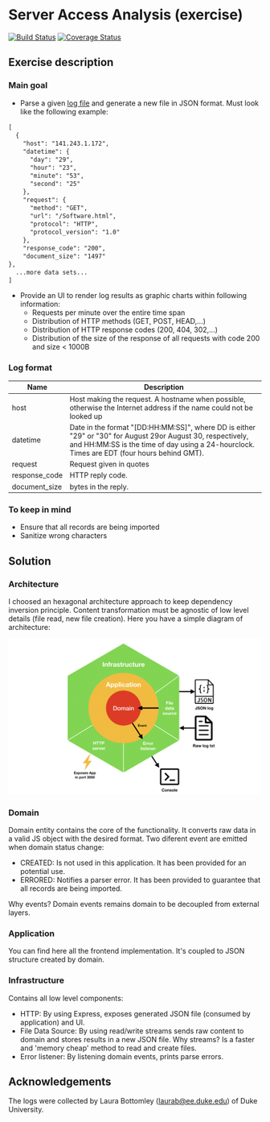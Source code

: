 Server Access Analysis (exercise)
=================================

[![Build Status](https://travis-ci.org/jvcalderon/server-access-analysis.svg?branch=master)](https://travis-ci.org/jvcalderon/server-access-analysis)
[![Coverage Status](https://coveralls.io/repos/github/jvcalderon/server-access-analysis/badge.svg?branch=master)](https://coveralls.io/github/jvcalderon/server-access-analysis?branch=master)

## Exercise description

### Main goal

- Parse a given [log file](src/infrastructure/persistence/fileDataSource/resources/epa-http.txt) and generate a new file in JSON format. Must look like the following example:

```
[
  {
    "host": "141.243.1.172",
    "datetime": {
      "day": "29",
      "hour": "23",
      "minute": "53",
      "second": "25"
    },
    "request": {
      "method": "GET",
      "url": "/Software.html",
      "protocol": "HTTP",
      "protocol_version": "1.0"
    },
    "response_code": "200",
    "document_size": "1497"
},
  ...more data sets...
]
```
 
- Provide an UI to render log results as graphic charts within following information:
    - Requests per minute over the entire time span
    - Distribution of HTTP methods (GET, POST, HEAD,...)
    - Distribution of HTTP response codes (200, 404, 302,...)
    - Distribution of the size of the response of all requests with code 200 and size < 1000B
    
### Log format

| Name          | Description                                                                                                                                                                                               |
|---------------|-----------------------------------------------------------------------------------------------------------------------------------------------------------------------------------------------------------|
| host          | Host making the request. A hostname when possible, otherwise the Internet address if the name could not be looked up                                                                                       |
| datetime      | Date in the format "[DD:HH:MM:SS]", where DD is either "29" or "30" for August 29or August 30, respectively, and HH:MM:SS is the time of day using a 24-hourclock. Times are EDT (four hours behind GMT). |
| request       | Request given in quotes                                                                                                                                                                                   |
| response_code | HTTP reply code.                                                                                                                                                                                          |
| document_size | bytes in the reply.                                                                                                                                                                                       |
    
### To keep in mind

- Ensure that all records are being imported
- Sanitize wrong characters

## Solution

### Architecture

I choosed an hexagonal architecture approach to keep dependency inversion principle. Content transformation must be
agnostic of low level details (file read, new file creation). Here you have a simple diagram of architecture:

![Architecture diagram](./doc/architecture.png)

### Domain

Domain entity contains the core of the functionality. It converts raw data in a valid JS object with the desired format. Two diferent event are emitted when domain status change:

- CREATED: Is not used in this application. It has been provided for an potential use.
- ERRORED: Notifies a parser error. It has been provided to guarantee that all records are being imported.

Why events? Domain events remains domain to be decoupled from external layers.

### Application

You can find here all the frontend implementation. It's coupled to JSON structure created by domain.

### Infrastructure

Contains all low level components:

- HTTP: By using Express, exposes generated JSON file (consumed by application) and UI.
- File Data Source: By using read/write streams sends raw content to domain and stores results in a new JSON file. Why streams? Is a faster and 'memory cheap' method to read and create files.
- Error listener: By listening domain events, prints parse errors.

## Acknowledgements

The logs were collected by Laura Bottomley (laurab@ee.duke.edu) of Duke University.